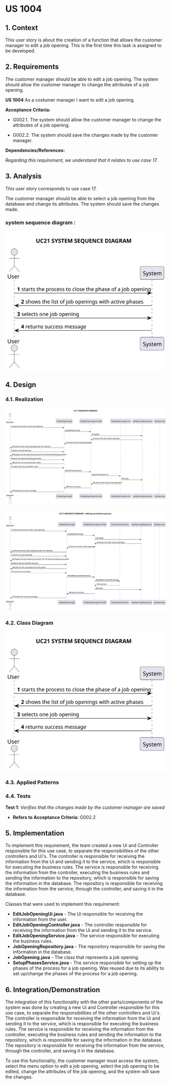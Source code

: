 # US 1004

## 1. Context

This user story is about the creation of a function that allows the customer manager to edit a job opening. This is the 
first time this task is assigned to be developed.

## 2. Requirements

The customer manager should be able to edit a job opening. The system should allow the customer manager to change the 
attributes of a job opening.

**US 1004** As a costumer manager I want to edit a job opening.

**Acceptance Criteria:**

- G002.1. The system should allow the customer manager to change the attributes of a job opening.

- G002.2. The system should save the changes made by the customer manager.

**Dependencies/References:**

*Regarding this requirement, we understand that it relates to use case 17.*

## 3. Analysis

This user story corresponds to use case 17.

The customer manager should be able to select a job opening from the database and change its attributes. The system should
save the changes made.

### system sequence diagram :

![System Sequence Diagram uc_17](/docs/sprintC/uc/uc17/diagrams/svg/SSD.svg "System Sequence Diagram uc_17")

## 4. Design

### 4.1. Realization

![Sequence Diagram uc_17](/docs/sprintC/uc/uc17/diagrams/svg/SD.svg "Sequence Diagram uc_17")

![Sequence Diagram uc_17](/docs/sprintC/uc/uc17/diagrams/svg/SD-recruitmentProcess.svg "Sequence Diagram for changing the recruitment process uc_17")

### 4.2. Class Diagram

![a class diagram](/docs/sprintC/uc/uc17/diagrams/svg/SSD.svg "System Sequence Diagram uc_17")

### 4.3. Applied Patterns

### 4.4. Tests

**Test 1:** *Verifies that the changes made by the customer manager are saved*

- **Refers to Acceptance Criteria:** G002.2

## 5. Implementation

To implement this requirement, the team created a new Ui and Controller responsible for this use case, to separate the 
responsibilities of the other controllers and Ui's. The controller is responsible for receiving the information from the 
Ui and sending it to the service, which is responsible for executing the business rules. The service is responsible for 
receiving the information from the controller, executing the business rules and sending the information to the repository, 
which is responsible for saving the information in the database. The repository is responsible for receiving the 
information from the service, through the controller, and saving it in the database.

Classes that were used to implement this requirement:
- **EditJobOpeningUi.java** - The Ui responsible for receiving the information from the user.
- **EditJobOpeningController.java** - The controller responsible for receiving the information from the Ui and sending it to the service.
- **EditJobOpeningService.java** - The service responsible for executing the business rules.
- **JobOpeningRepository.java** - The repository responsible for saving the information in the database.
- **JobOpening.java** - The class that represents a job opening.
- **SetupPhasesService.java** - The service responsible for setting up the phases of the process for a job opening. Was reused
due to its ability to set up/change the phases of the process for a job opening.

## 6. Integration/Demonstration

The integration of this functionality with the other parts/components of the system was done by creating a new Ui and
Controller responsible for this use case, to separate the responsibilities of the other controllers and Ui's. The controller
is responsible for receiving the information from the Ui and sending it to the service, which is responsible for executing
the business rules. The service is responsible for receiving the information from the controller, executing the business rules
and sending the information to the repository, which is responsible for saving the information in the database. The repository
is responsible for receiving the information from the service, through the controller, and saving it in the database.

To use this functionality, the customer manager must access the system, select the menu option to edit a job opening, select
the job opening to be edited, change the attributes of the job opening, and the system will save the changes.
